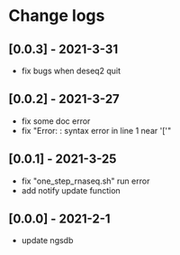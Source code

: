 # Change logs

## [0.0.3] - 2021-3-31

- fix bugs when deseq2 quit

## [0.0.2] - 2021-3-27

- fix some doc error
- fix "Error: <stdin>: syntax error in line 1 near '['"

## [0.0.1] - 2021-3-25

- fix "one_step_rnaseq.sh" run error
- add notify update function

## [0.0.0] - 2021-2-1

- update ngsdb

